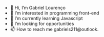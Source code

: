- 👋 Hi, I’m Gabriel Lourenço
- 👀 I’m interested in programming front-end
- 🌱 I’m currently learning Javascript
- 💞️ I’m looking for opportunities
- 📫 How to reach me gabriels211@outlook.

<!---
 - 👨‍💻 Feel free to take a look at my repository
--->
